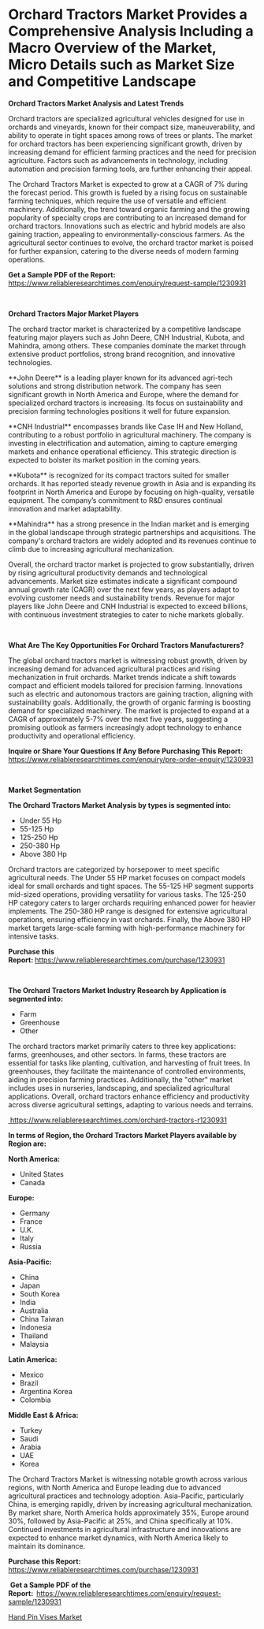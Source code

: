 <p><h1>Orchard Tractors Market Provides a Comprehensive Analysis Including a Macro Overview of the Market, Micro Details such as Market Size and Competitive Landscape</h1></p><p><strong>Orchard Tractors Market Analysis and Latest Trends</strong></p>
<p><p>Orchard tractors are specialized agricultural vehicles designed for use in orchards and vineyards, known for their compact size, maneuverability, and ability to operate in tight spaces among rows of trees or plants. The market for orchard tractors has been experiencing significant growth, driven by increasing demand for efficient farming practices and the need for precision agriculture. Factors such as advancements in technology, including automation and precision farming tools, are further enhancing their appeal.</p><p>The Orchard Tractors Market is expected to grow at a CAGR of 7% during the forecast period. This growth is fueled by a rising focus on sustainable farming techniques, which require the use of versatile and efficient machinery. Additionally, the trend toward organic farming and the growing popularity of specialty crops are contributing to an increased demand for orchard tractors. Innovations such as electric and hybrid models are also gaining traction, appealing to environmentally-conscious farmers. As the agricultural sector continues to evolve, the orchard tractor market is poised for further expansion, catering to the diverse needs of modern farming operations.</p></p>
<p><strong>Get a Sample PDF of the Report:&nbsp;</strong> <a href="https://www.reliableresearchtimes.com/enquiry/request-sample/1230931?utm_campaign=2006&utm_medium=2&utm_source=Github&utm_content=ia&utm_term=18022025&utm_id=orchard-tractors">https://www.reliableresearchtimes.com/enquiry/request-sample/1230931</a></p>
<p>&nbsp;</p>
<p><strong>Orchard Tractors Major Market Players</strong></p>
<p><p>The orchard tractor market is characterized by a competitive landscape featuring major players such as John Deere, CNH Industrial, Kubota, and Mahindra, among others. These companies dominate the market through extensive product portfolios, strong brand recognition, and innovative technologies.</p><p>**John Deere** is a leading player known for its advanced agri-tech solutions and strong distribution network. The company has seen significant growth in North America and Europe, where the demand for specialized orchard tractors is increasing. Its focus on sustainability and precision farming technologies positions it well for future expansion.</p><p>**CNH Industrial** encompasses brands like Case IH and New Holland, contributing to a robust portfolio in agricultural machinery. The company is investing in electrification and automation, aiming to capture emerging markets and enhance operational efficiency. This strategic direction is expected to bolster its market position in the coming years.</p><p>**Kubota** is recognized for its compact tractors suited for smaller orchards. It has reported steady revenue growth in Asia and is expanding its footprint in North America and Europe by focusing on high-quality, versatile equipment. The company’s commitment to R&D ensures continual innovation and market adaptability.</p><p>**Mahindra** has a strong presence in the Indian market and is emerging in the global landscape through strategic partnerships and acquisitions. The company's orchard tractors are widely adopted and its revenues continue to climb due to increasing agricultural mechanization.</p><p>Overall, the orchard tractor market is projected to grow substantially, driven by rising agricultural productivity demands and technological advancements. Market size estimates indicate a significant compound annual growth rate (CAGR) over the next few years, as players adapt to evolving customer needs and sustainability trends. Revenue for major players like John Deere and CNH Industrial is expected to exceed billions, with continuous investment strategies to cater to niche markets globally.</p></p>
<p>&nbsp;</p>
<p><strong>What Are The Key Opportunities For Orchard Tractors Manufacturers?</strong></p>
<p><p>The global orchard tractors market is witnessing robust growth, driven by increasing demand for advanced agricultural practices and rising mechanization in fruit orchards. Market trends indicate a shift towards compact and efficient models tailored for precision farming. Innovations such as electric and autonomous tractors are gaining traction, aligning with sustainability goals. Additionally, the growth of organic farming is boosting demand for specialized machinery. The market is projected to expand at a CAGR of approximately 5-7% over the next five years, suggesting a promising outlook as farmers increasingly adopt technology to enhance productivity and operational efficiency.</p></p>
<p><strong>Inquire or Share Your Questions If Any Before Purchasing This Report:</strong> <a href="https://www.reliableresearchtimes.com/enquiry/pre-order-enquiry/1230931?utm_campaign=2006&utm_medium=2&utm_source=Github&utm_content=ia&utm_term=18022025&utm_id=orchard-tractors">https://www.reliableresearchtimes.com/enquiry/pre-order-enquiry/1230931</a></p>
<p>&nbsp;</p>
<p><strong>Market Segmentation</strong></p>
<p><strong>The Orchard Tractors Market Analysis by types is segmented into:</strong></p>
<p><ul><li>Under 55 Hp</li><li>55-125 Hp</li><li>125-250 Hp</li><li>250-380 Hp</li><li>Above 380 Hp</li></ul></p>
<p><p>Orchard tractors are categorized by horsepower to meet specific agricultural needs. The Under 55 HP market focuses on compact models ideal for small orchards and tight spaces. The 55-125 HP segment supports mid-sized operations, providing versatility for various tasks. The 125-250 HP category caters to larger orchards requiring enhanced power for heavier implements. The 250-380 HP range is designed for extensive agricultural operations, ensuring efficiency in vast orchards. Finally, the Above 380 HP market targets large-scale farming with high-performance machinery for intensive tasks.</p></p>
<p><strong>Purchase this Report:&nbsp;</strong><a href="https://www.reliableresearchtimes.com/purchase/1230931?utm_campaign=2006&utm_medium=2&utm_source=Github&utm_content=ia&utm_term=18022025&utm_id=orchard-tractors">https://www.reliableresearchtimes.com/purchase/1230931</a></p>
<p>&nbsp;</p>
<p><strong>The Orchard Tractors Market Industry Research by Application is segmented into:</strong></p>
<p><ul><li>Farm</li><li>Greenhouse</li><li>Other</li></ul></p>
<p><p>The orchard tractors market primarily caters to three key applications: farms, greenhouses, and other sectors. In farms, these tractors are essential for tasks like planting, cultivation, and harvesting of fruit trees. In greenhouses, they facilitate the maintenance of controlled environments, aiding in precision farming practices. Additionally, the "other" market includes uses in nurseries, landscaping, and specialized agricultural applications. Overall, orchard tractors enhance efficiency and productivity across diverse agricultural settings, adapting to various needs and terrains.</p></p>
<p><a href="https://www.reliableresearchtimes.com/orchard-tractors-r1230931?utm_campaign=2006&utm_medium=2&utm_source=Github&utm_content=ia&utm_term=18022025&utm_id=orchard-tractors">&nbsp;https://www.reliableresearchtimes.com/orchard-tractors-r1230931</a></p>
<p><strong>In terms of Region, the Orchard Tractors Market Players available by Region are:</strong></p>
<p>
    <p> <strong> North America: </strong>
        <ul>
            <li>United States</li>
            <li>Canada</li>
        </ul>
        </p> 
    <p> <strong> Europe: </strong>
        <ul>
            <li>Germany</li>
            <li>France</li>
            <li>U.K.</li>
            <li>Italy</li>
            <li>Russia</li>
        </ul>
        </p> 
    <p> <strong> Asia-Pacific: </strong>
        <ul>
            <li>China</li>
            <li>Japan</li>
            <li>South Korea</li>
            <li>India</li>
            <li>Australia</li>
            <li>China Taiwan</li>
            <li>Indonesia</li>
            <li>Thailand</li>
            <li>Malaysia</li>
        </ul>
        </p> 
    <p> <strong> Latin America: </strong>
        <ul>
            <li>Mexico</li>
            <li>Brazil</li>
            <li>Argentina Korea</li>
            <li>Colombia</li>
        </ul>
        </p> 
    <p> <strong> Middle East & Africa: </strong>
        <ul>
            <li>Turkey</li>
            <li>Saudi</li>
            <li>Arabia</li>
            <li>UAE</li>
            <li>Korea</li>
        </ul>
    </p>
    </p>
<p><p>The Orchard Tractors Market is witnessing notable growth across various regions, with North America and Europe leading due to advanced agricultural practices and technology adoption. Asia-Pacific, particularly China, is emerging rapidly, driven by increasing agricultural mechanization. By market share, North America holds approximately 35%, Europe around 30%, followed by Asia-Pacific at 25%, and China specifically at 10%. Continued investments in agricultural infrastructure and innovations are expected to enhance market dynamics, with North America likely to maintain its dominance.</p></p>
<p><strong>Purchase this Report: </strong><a href="https://www.reliableresearchtimes.com/purchase/1230931?utm_campaign=2006&utm_medium=2&utm_source=Github&utm_content=ia&utm_term=18022025&utm_id=orchard-tractors">https://www.reliableresearchtimes.com/purchase/1230931</a></p>
<p>&nbsp;<strong>Get a Sample PDF of the Report:&nbsp;&nbsp;</strong><a href="https://www.reliableresearchtimes.com/enquiry/request-sample/1230931?utm_campaign=2006&utm_medium=2&utm_source=Github&utm_content=ia&utm_term=18022025&utm_id=orchard-tractors">https://www.reliableresearchtimes.com/enquiry/request-sample/1230931</a></p>
<p><strong></strong></p>
<p><p><a href="https://github.com/bmorecock/Market-Research-Report-List-6/blob/main/hand-pin-vises-market.md?utm_campaign=2006&utm_medium=2&utm_source=Github&utm_content=ia&utm_term=18022025&utm_id=orchard-tractors">Hand Pin Vises Market</a></p></p>